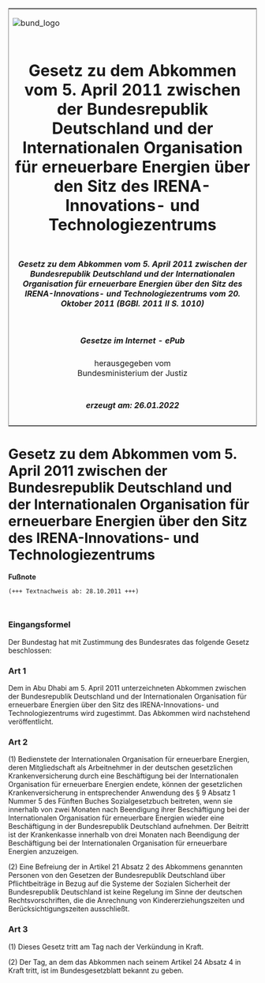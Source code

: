 <span id="DECKBLATT.html"></span>

<table border="0" frame="border" width="100%">

<tr valign="top">

<td align="left">

![bund\_logo](BfJ_2021_Web_de_de.gif)

</td>

<td align="right">

 

</td>

</tr>

<tr align="center" valign="middle">

<td colspan="2">

# Gesetz zu dem Abkommen vom 5. April 2011 zwischen der Bundesrepublik Deutschland und der Internationalen Organisation für erneuerbare Energien über den Sitz des IRENA-Innovations- und Technologiezentrums

</td>

</tr>

<tr align="center" valign="middle">

<td colspan="2">

##### Gesetz zu dem Abkommen vom 5. April 2011 zwischen der Bundesrepublik Deutschland und der Internationalen Organisation für erneuerbare Energien über den Sitz des IRENA-Innovations- und Technologiezentrums vom 20. Oktober 2011 (BGBl. 2011 II S. 1010)

</td>

</tr>

<tr align="center" valign="middle">

<td colspan="2">

  
  

##### Gesetze im Internet - ePub  
  
herausgegeben vom  
Bundesministerium der Justiz

</td>

</tr>

<tr align="center" valign="bottom">

<td colspan="2">

  
  

##### erzeugt am: 26.01.2022

</td>

</tr>

</table>

<span id="BJNR101020011.html"></span>

# Gesetz zu dem Abkommen vom 5. April 2011 zwischen der Bundesrepublik Deutschland und der Internationalen Organisation für erneuerbare Energien über den Sitz des IRENA-Innovations- und Technologiezentrums

<div>

  
**Fußnote**

<div class="jnhtml">

<div>

<div class="jurAbsatz">

  

``` 
(+++ Textnachweis ab: 28.10.2011 +++)

 
```

</div>

</div>

</div>

</div>

<span id="BJNR101020011BJNE000100000.html"></span>

### Eingangsformel  

<div>

<div class="jnhtml">

<div>

<div class="jurAbsatz">

Der Bundestag hat mit Zustimmung des Bundesrates das folgende Gesetz
beschlossen:

</div>

</div>

</div>

</div>

<span id="BJNR101020011BJNE000200000.html"></span>

### Art 1  

<div>

<div class="jnhtml">

<div>

<div class="jurAbsatz">

Dem in Abu Dhabi am 5. April 2011 unterzeichneten Abkommen zwischen der
Bundesrepublik Deutschland und der Internationalen Organisation für
erneuerbare Energien über den Sitz des IRENA-Innovations- und
Technologiezentrums wird zugestimmt. Das Abkommen wird nachstehend
veröffentlicht.

</div>

</div>

</div>

</div>

<span id="BJNR101020011BJNE000300000.html"></span>

### Art 2  

<div>

<div class="jnhtml">

<div>

<div class="jurAbsatz">

(1) Bedienstete der Internationalen Organisation für erneuerbare
Energien, deren Mitgliedschaft als Arbeitnehmer in der deutschen
gesetzlichen Krankenversicherung durch eine Beschäftigung bei der
Internationalen Organisation für erneuerbare Energien endete, können der
gesetzlichen Krankenversicherung in entsprechender Anwendung des § 9
Absatz 1 Nummer 5 des Fünften Buches Sozialgesetzbuch beitreten, wenn
sie innerhalb von zwei Monaten nach Beendigung ihrer Beschäftigung bei
der Internationalen Organisation für erneuerbare Energien wieder eine
Beschäftigung in der Bundesrepublik Deutschland aufnehmen. Der Beitritt
ist der Krankenkasse innerhalb von drei Monaten nach Beendigung der
Beschäftigung bei der Internationalen Organisation für erneuerbare
Energien anzuzeigen.

</div>

<div class="jurAbsatz">

(2) Eine Befreiung der in Artikel 21 Absatz 2 des Abkommens genannten
Personen von den Gesetzen der Bundesrepublik Deutschland über
Pflichtbeiträge in Bezug auf die Systeme der Sozialen Sicherheit der
Bundesrepublik Deutschland ist keine Regelung im Sinne der deutschen
Rechtsvorschriften, die die Anrechnung von Kindererziehungszeiten und
Berücksichtigungszeiten ausschließt.

</div>

</div>

</div>

</div>

<span id="BJNR101020011BJNE000400311.html"></span>

### Art 3  

<div>

<div class="jnhtml">

<div>

<div class="jurAbsatz">

(1) Dieses Gesetz tritt am Tag nach der Verkündung in Kraft.

</div>

<div class="jurAbsatz">

(2) Der Tag, an dem das Abkommen nach seinem Artikel 24 Absatz 4 in
Kraft tritt, ist im Bundesgesetzblatt bekannt zu geben.

</div>

</div>

</div>

</div>
